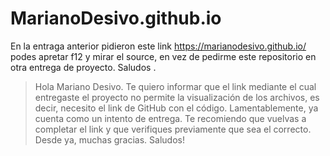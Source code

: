 # MarianoDesivo.github.io

En la entraga anterior pidieron este link https://marianodesivo.github.io/ podes apretar f12 y mirar el source, en vez de pedirme este repositorio en otra entrega de proyecto. Saludos
. 
> Hola Mariano Desivo. Te quiero informar que el link mediante el cual entregaste el proyecto no permite la visualización de los archivos, es decir, necesito el link de GitHub con el código. Lamentablemente, ya cuenta como un intento de entrega. Te recomiendo que vuelvas a completar el link y que verifiques previamente que sea el correcto. Desde ya, muchas gracias. Saludos!
